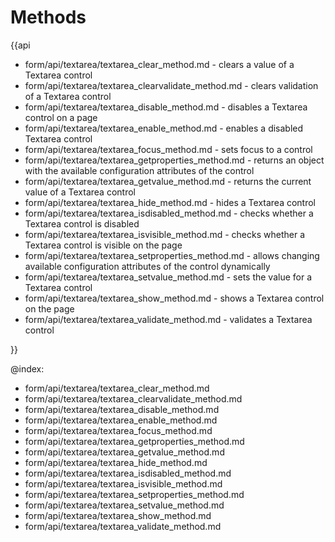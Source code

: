 Methods 
==========

{{api

- form/api/textarea/textarea_clear_method.md - clears a value of a Textarea control
- form/api/textarea/textarea_clearvalidate_method.md - clears validation of a Textarea control
- form/api/textarea/textarea_disable_method.md - disables a Textarea control on a page
- form/api/textarea/textarea_enable_method.md - enables a disabled Textarea control
- form/api/textarea/textarea_focus_method.md - sets focus to a control
- form/api/textarea/textarea_getproperties_method.md - returns an object with the available configuration attributes of the control
- form/api/textarea/textarea_getvalue_method.md - returns the current value of a Textarea control
- form/api/textarea/textarea_hide_method.md - hides a Textarea control
- form/api/textarea/textarea_isdisabled_method.md - checks whether a Textarea control is disabled
- form/api/textarea/textarea_isvisible_method.md - checks whether a Textarea control is visible on the page
- form/api/textarea/textarea_setproperties_method.md - allows changing available configuration attributes of the control dynamically
- form/api/textarea/textarea_setvalue_method.md - sets the value for a Textarea control
- form/api/textarea/textarea_show_method.md - shows a Textarea control on the page
- form/api/textarea/textarea_validate_method.md - validates a Textarea control

}}
    
@index:
- form/api/textarea/textarea_clear_method.md
- form/api/textarea/textarea_clearvalidate_method.md
- form/api/textarea/textarea_disable_method.md
- form/api/textarea/textarea_enable_method.md
- form/api/textarea/textarea_focus_method.md
- form/api/textarea/textarea_getproperties_method.md
- form/api/textarea/textarea_getvalue_method.md
- form/api/textarea/textarea_hide_method.md
- form/api/textarea/textarea_isdisabled_method.md
- form/api/textarea/textarea_isvisible_method.md
- form/api/textarea/textarea_setproperties_method.md
- form/api/textarea/textarea_setvalue_method.md
- form/api/textarea/textarea_show_method.md
- form/api/textarea/textarea_validate_method.md
